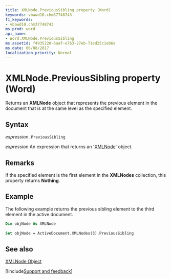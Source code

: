 ```yaml
---
title: XMLNode.PreviousSibling property (Word)
keywords: vbawd10.chm37748743
f1_keywords:
- vbawd10.chm37748743
ms.prod: word
api_name:
- Word.XMLNode.PreviousSibling
ms.assetid: f4935228-6aaf-e763-27eb-71ed25c1eb6a
ms.date: 06/08/2017
localization_priority: Normal
---
```



# XMLNode.PreviousSibling property (Word)

Returns an  **XMLNode** object that represents the previous element in the document that is at the same level as the specified element.


## Syntax

_expression_. `PreviousSibling`

 _expression_ An expression that returns an '[XMLNode](Word.XMLNode.md)' object.


## Remarks

If the specified element is the first element in the  **XMLNodes** collection, this property returns **Nothing**.


## Example

The following example returns the previous sibling element to the third element in the active document.


```vb
Dim objNode As XMLNode 
 
Set objNode = ActiveDocument.XMLNodes(3).PreviousSibling
```


## See also


[XMLNode Object](Word.XMLNode.md)

[!include[Support and feedback](~/includes/feedback-boilerplate.md)]